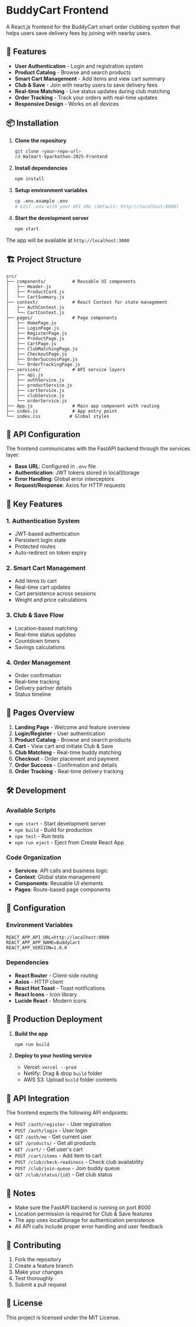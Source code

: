 # BuddyCart Frontend

A React.js frontend for the BuddyCart smart order clubbing system that helps users save delivery fees by joining with nearby users.

## 🚀 Features

- **User Authentication** - Login and registration system
- **Product Catalog** - Browse and search products
- **Smart Cart Management** - Add items and view cart summary
- **Club & Save** - Join with nearby users to save delivery fees
- **Real-time Matching** - Live status updates during club matching
- **Order Tracking** - Track your orders with real-time updates
- **Responsive Design** - Works on all devices

## 📦 Installation

1. **Clone the repository**

   ```bash
   git clone <your-repo-url>
   cd Walmart-Sparkathon-2025-Frontend
   ```

2. **Install dependencies**

   ```bash
   npm install
   ```

3. **Setup environment variables**

   ```bash
   cp .env.example .env
   # Edit .env with your API URL (default: http://localhost:8000)
   ```

4. **Start the development server**
   ```bash
   npm start
   ```

The app will be available at `http://localhost:3000`

## 🏗️ Project Structure

```
src/
├── components/          # Reusable UI components
│   ├── Header.js
│   ├── ProductCard.js
│   └── CartSummary.js
├── context/             # React Context for state management
│   ├── AuthContext.js
│   └── CartContext.js
├── pages/               # Page components
│   ├── HomePage.js
│   ├── LoginPage.js
│   ├── RegisterPage.js
│   ├── ProductPage.js
│   ├── CartPage.js
│   ├── ClubMatchingPage.js
│   ├── CheckoutPage.js
│   ├── OrderSuccessPage.js
│   └── OrderTrackingPage.js
├── services/            # API service layers
│   ├── api.js
│   ├── authService.js
│   ├── productService.js
│   ├── cartService.js
│   ├── clubService.js
│   └── orderService.js
├── App.js               # Main app component with routing
├── index.js             # App entry point
└── index.css           # Global styles
```

## 🔧 API Configuration

The frontend communicates with the FastAPI backend through the services layer:

- **Base URL**: Configured in `.env` file
- **Authentication**: JWT tokens stored in localStorage
- **Error Handling**: Global error interceptors
- **Request/Response**: Axios for HTTP requests

## 🌟 Key Features

### 1. Authentication System

- JWT-based authentication
- Persistent login state
- Protected routes
- Auto-redirect on token expiry

### 2. Smart Cart Management

- Add items to cart
- Real-time cart updates
- Cart persistence across sessions
- Weight and price calculations

### 3. Club & Save Flow

- Location-based matching
- Real-time status updates
- Countdown timers
- Savings calculations

### 4. Order Management

- Order confirmation
- Real-time tracking
- Delivery partner details
- Status timeline

## 📱 Pages Overview

1. **Landing Page** - Welcome and feature overview
2. **Login/Register** - User authentication
3. **Product Catalog** - Browse and search products
4. **Cart** - View cart and initiate Club & Save
5. **Club Matching** - Real-time buddy matching
6. **Checkout** - Order placement and payment
7. **Order Success** - Confirmation and details
8. **Order Tracking** - Real-time delivery tracking

## 🛠️ Development

### Available Scripts

- `npm start` - Start development server
- `npm build` - Build for production
- `npm test` - Run tests
- `npm run eject` - Eject from Create React App

### Code Organization

- **Services**: API calls and business logic
- **Context**: Global state management
- **Components**: Reusable UI elements
- **Pages**: Route-based page components

## 🔧 Configuration

### Environment Variables

```
REACT_APP_API_URL=http://localhost:8000
REACT_APP_APP_NAME=BuddyCart
REACT_APP_VERSION=1.0.0
```

### Dependencies

- **React Router** - Client-side routing
- **Axios** - HTTP client
- **React Hot Toast** - Toast notifications
- **React Icons** - Icon library
- **Lucide React** - Modern icons

## 🚀 Production Deployment

1. **Build the app**

   ```bash
   npm run build
   ```

2. **Deploy to your hosting service**
   - Vercel: `vercel --prod`
   - Netlify: Drag & drop `build` folder
   - AWS S3: Upload `build` folder contents

## 🔗 API Integration

The frontend expects the following API endpoints:

- `POST /auth/register` - User registration
- `POST /auth/login` - User login
- `GET /auth/me` - Get current user
- `GET /products/` - Get all products
- `GET /cart/` - Get user's cart
- `POST /cart/items` - Add item to cart
- `POST /club/check-readiness` - Check club availability
- `POST /club/join-queue` - Join buddy queue
- `GET /club/status/{id}` - Get club status

## 📝 Notes

- Make sure the FastAPI backend is running on port 8000
- Location permission is required for Club & Save features
- The app uses localStorage for authentication persistence
- All API calls include proper error handling and user feedback

## 🤝 Contributing

1. Fork the repository
2. Create a feature branch
3. Make your changes
4. Test thoroughly
5. Submit a pull request

## 📄 License

This project is licensed under the MIT License.
